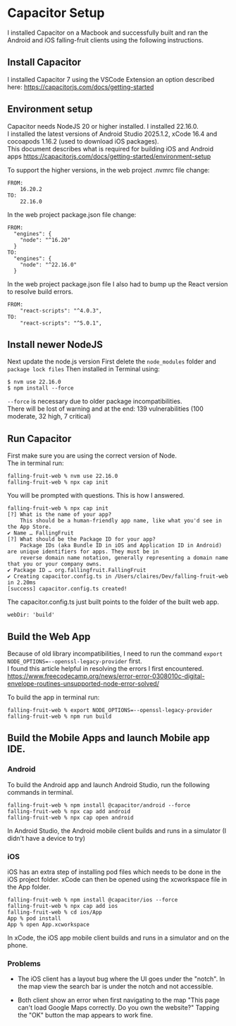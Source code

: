 # Capacitor Setup

I installed Capacitor on a Macbook and successfully built and ran the Android and iOS falling-fruit clients using the following instructions.

## Install Capacitor

I installed Capacitor 7 using the VSCode Extension an option described here:
https://capacitorjs.com/docs/getting-started

## Environment setup

Capacitor needs NodeJS 20 or higher installed. I installed 22.16.0.\
I installed the latest versions of Android Studio 2025.1.2, xCode 16.4 and cocoapods 1.16.2 (used to download iOS packages).\
This document describes what is required for building iOS and Android apps https://capacitorjs.com/docs/getting-started/environment-setup

To support the higher versions, in the web project .nvmrc file change:

```
FROM:
    16.20.2
TO:
    22.16.0
```

In the web project package.json file change:

```
FROM:
  "engines": {
    "node": "^16.20"
  }
TO:
  "engines": {
    "node": "^22.16.0"
  }
```

In the web project package.json file I also had to bump up the React version to resolve build errors.

```
FROM:
    "react-scripts": "^4.0.3",
TO:
    "react-scripts": "^5.0.1",
```

## Install newer NodeJS

Next update the node.js version
First delete the `node_modules` folder and `package lock files`
Then installed in Terminal using:

```
$ nvm use 22.16.0
$ npm install --force
```

`--force` is necessary due to older package incompatibilities.\
There will be lost of warning and at the end: 139 vulnerabilities (100 moderate, 32 high, 7 critical)

## Run Capacitor

First make sure you are using the correct version of Node.\
The in terminal run:

```
falling-fruit-web % nvm use 22.16.0
falling-fruit-web % npx cap init
```

You will be prompted with questions. This is how I answered.

```
falling-fruit-web % npx cap init
[?] What is the name of your app?
    This should be a human-friendly app name, like what you'd see in the App Store.
✔ Name … FallingFruit
[?] What should be the Package ID for your app?
    Package IDs (aka Bundle ID in iOS and Application ID in Android) are unique identifiers for apps. They must be in
    reverse domain name notation, generally representing a domain name that you or your company owns.
✔ Package ID … org.fallingfruit.FallingFruit
✔ Creating capacitor.config.ts in /Users/claires/Dev/falling-fruit-web in 2.20ms
[success] capacitor.config.ts created!
```

The capacitor.config.ts just built points to the folder of the built web app.

```
webDir: 'build'
```

## Build the Web App

Because of old library incompatibilities, I need to run the command `export NODE_OPTIONS=--openssl-legacy-provider` first.\
I found this article helpful in resolving the errors I first encountered. https://www.freecodecamp.org/news/error-error-0308010c-digital-envelope-routines-unsupported-node-error-solved/

To build the app in terminal run:

```
falling-fruit-web % export NODE_OPTIONS=--openssl-legacy-provider
falling-fruit-web % npm run build
```

## Build the Mobile Apps and launch Mobile app IDE.

### Android

To build the Android app and launch Android Studio, run the following commands in terminal.

```
falling-fruit-web % npm install @capacitor/android --force
falling-fruit-web % npx cap add android
falling-fruit-web % npx cap open android
```

In Android Studio, the Android mobile client builds and runs in a simulator (I didn't have a device to try)

### iOS

iOS has an extra step of installing pod files which needs to be done in the iOS project folder. xCode can then be opened using the xcworkspace file in the App folder.

```
falling-fruit-web % npm install @capacitor/ios --force
falling-fruit-web % npx cap add ios
falling-fruit-web % cd ios/App
App % pod install
App % open App.xcworkspace
```

In xCode, the iOS app mobile client builds and runs in a simulator and on the phone.

### Problems

- The iOS client has a layout bug where the UI goes under the "notch". In the map view the search bar is under the notch and not accessible.

- Both client show an error when first navigating to the map "This page can't load Google Maps correctly. Do you own the website?" Tapping the "OK" button the map appears to work fine.
